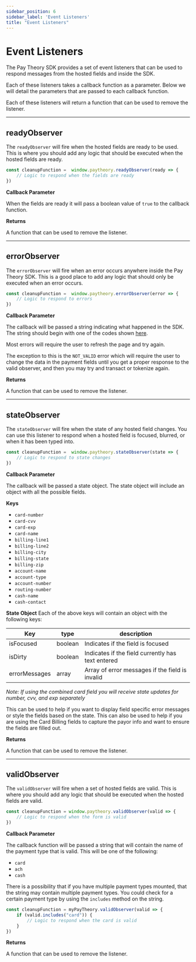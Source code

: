 ```yaml
---
sidebar_position: 6
sidebar_label: 'Event Listeners'
title: "Event Listeners"
---
```


# Event Listeners

The Pay Theory SDK provides a set of event listeners that can be used to respond messages from the hosted fields and inside the SDK.

Each of these listeners takes a callback function as a parameter. Below we will detail the parameters that are passed to each callback function.

Each of these listeners will return a function that can be used to remove the listener.

***
## readyObserver

The `readyObserver` will fire when the hosted fields are ready to be used. This is where you should add any logic that should be executed when the hosted fields are ready.

```javascript
const cleanupFunction =  window.paytheory.readyObserver(ready => {
    // Logic to respond when the fields are ready
})
```

**Callback Parameter**

When the fields are ready it will pass a boolean value of `true` to the callback function.

**Returns**

A function that can be used to remove the listener.

***
## errorObserver

The `errorObserver` will fire when an error occurs anywhere inside the Pay Theory SDK. This is a good place to add any logic that should only be executed when an error occurs.

```javascript
const cleanupFunction =  window.paytheory.errorObserver(error => {
    // Logic to respond to errors
})
```

**Callback Parameter**

The callback will be passed a string indicating what happened in the SDK. The string should begin with one of the codes shown [here](errors).

Most errors will require the user to refresh the page and try again.

The exception to this is the `NOT_VALID` error which will require the user to change the data in the payment fields until you get a proper response to the valid observer, and then you may try and transact or tokenize again.

**Returns**

A function that can be used to remove the listener.

***
## stateObserver

The `stateObserver` will fire when the state of any hosted field changes. You can use this listener to respond when a hosted field is focused, blurred, or when it has been typed into.

```javascript
const cleanupFunction =  window.paytheory.stateObserver(state => {
    // Logic to respond to state changes
})
```

**Callback Parameter**

The callback will be passed a state object. The state object will include an object with all the possible fields.

**Keys**

- `card-number`
- `card-cvv`
- `card-exp`
- `card-name`
- `billing-line1`
- `billing-line2`
- `billing-city`
- `billing-state`
- `billing-zip`
- `account-name`
- `account-type`
- `account-number`
- `routing-number`
- `cash-name`
- `cash-contact`

**State Object**
Each of the above keys will contain an object with the following keys:

|Key                |type         |       description                     |
|-------------------|-------------|---------------------------------------|
|isFocused          |boolean      |Indicates if the field is focused|
|isDirty            |boolean      |Indicates if the field currently has text entered|
|errorMessages      |array        |Array of error messages if the field is invalid|

*Note: If using the combined card field you will receive state updates for number, cvv, and exp separately*

This can be used to help if you want to display field specific error messages or style the fields based on the state.
This can also be used to help if you are using the Card Billing fields to capture the payor info and want to ensure the fields are filled out.

**Returns**

A function that can be used to remove the listener.

***
## validObserver

The `validObserver` will fire when a set of hosted fields are valid. This is where you should add any logic that should be executed when the hosted fields are valid.

```javascript
const cleanupFunction = window.paytheory.validObserver(valid => {
    // Logic to respond when the form is valid
})
```

**Callback Parameter**

The callback function will be passed a string that will contain the name of the payment type that is valid. This will be one of the following:

- `card`
- `ach`
- `cash`

There is a possibility that if you have multiple payment types mounted, that the string may contain multiple payment types. You could check for a certain payment type by using the `includes` method on the string.

```javascript
const cleanupFunction = myPayTheory.validObserver(valid => {
    if (valid.includes("card")) {
        // Logic to respond when the card is valid
    }
})
```

**Returns**

A function that can be used to remove the listener.
